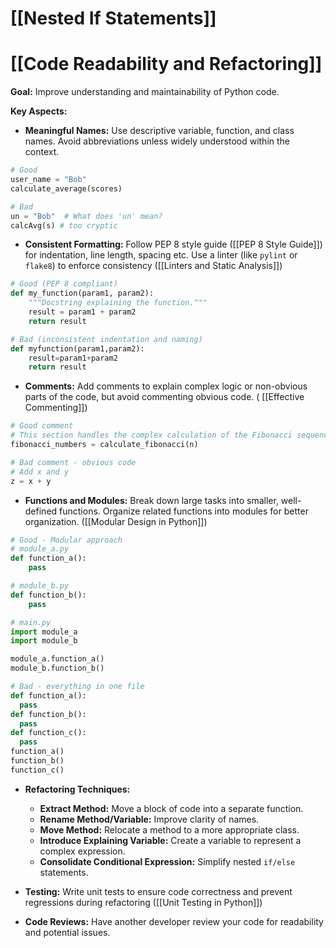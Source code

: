 # [[Nested If Statements]]
# [[Code Readability and Refactoring]] 
**Goal:**  Improve understanding and maintainability of Python code.

**Key Aspects:**

* **Meaningful Names:** Use descriptive variable, function, and class names. Avoid abbreviations unless widely understood within the context.

```python
# Good
user_name = "Bob"
calculate_average(scores)

# Bad
un = "Bob"  # What does 'un' mean?
calcAvg(s) # too cryptic
```

* **Consistent Formatting:**  Follow PEP 8 style guide ([[PEP 8 Style Guide]]) for indentation, line length, spacing etc.  Use a linter (like `pylint` or `flake8`) to enforce consistency ([[Linters and Static Analysis]])

```python
# Good (PEP 8 compliant)
def my_function(param1, param2):
    """Docstring explaining the function."""
    result = param1 + param2
    return result

# Bad (inconsistent indentation and naming)
def myfunction(param1,param2):
    result=param1+param2
    return result

```

* **Comments:** Add comments to explain complex logic or non-obvious parts of the code, but avoid commenting obvious code.  ( [[Effective Commenting]])

```python
# Good comment
# This section handles the complex calculation of the Fibonacci sequence
fibonacci_numbers = calculate_fibonacci(n)

# Bad comment - obvious code
# Add x and y
z = x + y 
```

* **Functions and Modules:** Break down large tasks into smaller, well-defined functions. Organize related functions into modules for better organization. ([[Modular Design in Python]])

```python
# Good - Modular approach
# module_a.py
def function_a():
    pass

# module_b.py
def function_b():
    pass

# main.py
import module_a
import module_b

module_a.function_a()
module_b.function_b()

# Bad - everything in one file
def function_a():
  pass
def function_b():
  pass
def function_c():
  pass
function_a()
function_b()
function_c()
```

* **Refactoring Techniques:**
    * **Extract Method:** Move a block of code into a separate function.
    * **Rename Method/Variable:** Improve clarity of names.
    * **Move Method:** Relocate a method to a more appropriate class.
    * **Introduce Explaining Variable:** Create a variable to represent a complex expression.
    * **Consolidate Conditional Expression:** Simplify nested `if/else` statements.


* **Testing:** Write unit tests to ensure code correctness and prevent regressions during refactoring ([[Unit Testing in Python]])


* **Code Reviews:**  Have another developer review your code for readability and potential issues.


